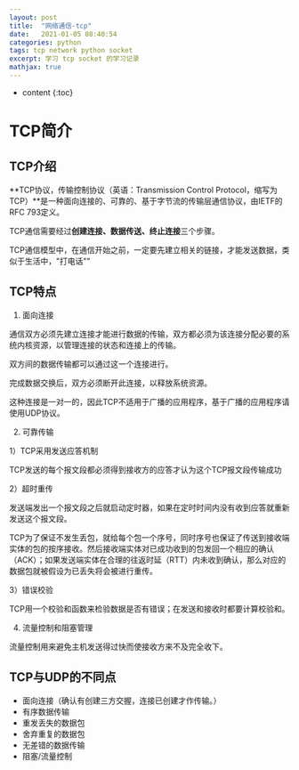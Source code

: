 ```yaml
---
layout: post
title:  "网络通信-tcp"
date:   2021-01-05 08:40:54
categories: python
tags: tcp network python socket
excerpt: 学习 tcp socket 的学习记录
mathjax: true
---
```


* content
{:toc}

# TCP简介
## TCP介绍
**TCP协议，传输控制协议（英语：Transmission Control Protocol，缩写为 TCP）**是一种面向连接的、可靠的、基于字节流的传输层通信协议，由IETF的RFC 793定义。

TCP通信需要经过**创建连接、数据传送、终止连接**三个步骤。

TCP通信模型中，在通信开始之前，一定要先建立相关的链接，才能发送数据，类似于生活中，"打电话""

## TCP特点
1. 面向连接

  通信双方必须先建立连接才能进行数据的传输，双方都必须为该连接分配必要的系统内核资源，以管理连接的状态和连接上的传输。

  双方间的数据传输都可以通过这一个连接进行。

  完成数据交换后，双方必须断开此连接，以释放系统资源。

  这种连接是一对一的，因此TCP不适用于广播的应用程序，基于广播的应用程序请使用UDP协议。

2. 可靠传输

  1）TCP采用发送应答机制

  TCP发送的每个报文段都必须得到接收方的应答才认为这个TCP报文段传输成功
  
  2）超时重传

  发送端发出一个报文段之后就启动定时器，如果在定时时间内没有收到应答就重新发送这个报文段。

  TCP为了保证不发生丢包，就给每个包一个序号，同时序号也保证了传送到接收端实体的包的按序接收。然后接收端实体对已成功收到的包发回一个相应的确认（ACK）；如果发送端实体在合理的往返时延（RTT）内未收到确认，那么对应的数据包就被假设为已丢失将会被进行重传。
  
  3）错误校验

  TCP用一个校验和函数来检验数据是否有错误；在发送和接收时都要计算校验和。

  4) 流量控制和阻塞管理

  流量控制用来避免主机发送得过快而使接收方来不及完全收下。

## TCP与UDP的不同点
+ 面向连接（确认有创建三方交握，连接已创建才作传输。）
+ 有序数据传输
+ 重发丢失的数据包
+ 舍弃重复的数据包
+ 无差错的数据传输
+ 阻塞/流量控制